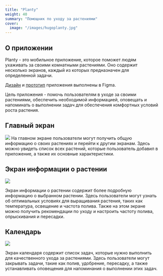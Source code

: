 ```yaml
---
title: "Planty"
weight: 40
summary: "Помощник по уходу за растениями"
cover:
  image: "/images/hugoplanty.jpg"  
---
```


## О приложении

Planty - это мобильное приложение, которое поможет людям ухаживать за своими комнатными растениями. Оно содержит несколько экранов, каждый из которых предназначен для определенной задачи.

[Дизайн](https://www.figma.com/file/95X27uNVxk1TgCrzOKeONu/Plant-Care?type=design&node-id=847%3A948&t=vOg0BFI9NGx5KWFf-1) и [прототип](https://www.figma.com/proto/95X27uNVxk1TgCrzOKeONu/Plant-Care?page-id=0%3A1&type=design&node-id=217-211&viewport=332%2C396%2C0.09&scaling=scale-down&starting-point-node-id=2%3A2) приложения выполнены в Figma.

Цель приложения - помочь пользователям в уходе за своими растениями, обеспечить необходимой информацией, оповещать и напоминать о выполнении задач для обеспечения комфортных условий роста растения.

## Главный экран

![](/images/main2.jpg)
На главном экране пользователи могут получить общую информацию о своих растениях и перейти к другим экранам. Здесь можно увидеть список всех растений, которые пользователь добавил в приложение, а также их основные характеристики.

## Экран информации о растении

![](/images/plantinfo.jpg)

Экран информации о растении содержит более подробную информацию о выбранном растении. Здесь пользователи могут узнать об оптимальных условиях для выращивания растения, таких как температура, освещение и частота полива. Также на этом экране можно получить рекомендации по уходу и настроить частоту полива, опрыскивания и пересадки.

## Календарь

![](/images/calendar.jpg)

Экран календаря содержит список задач, которые нужно выполнить для качественного ухода за растениями. Здесь пользователи могут закрывать задачи, такие как полив, удобрение, пересадку, а также устанавливать оповещения для напоминания о выполнении этих задач.

